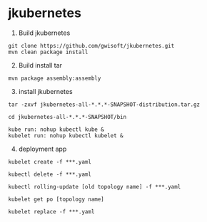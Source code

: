# jkubernetes

1. Build jkubernetes
```
git clone https://github.com/gwisoft/jkubernetes.git
mvn clean package install
```

2. Build install tar 
```
mvn package assembly:assembly
```

3. install jkubernetes
```
tar -zxvf jkubernetes-all-*.*.*-SNAPSHOT-distribution.tar.gz

cd jkubernetes-all-*.*.*-SNAPSHOT/bin

kube run: nohup kubectl kube &
kubelet run: nohup kubectl kubelet &
```

4. deployment app
```
kubelet create -f ***.yaml
```
```
kubectl delete -f ***.yaml
```
```
kubectl rolling-update [old topology name] -f ***.yaml
```
```
kubelet get po [topology name]
```
```
kubelet replace -f ***.yaml
```
